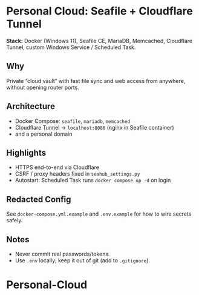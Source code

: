 # Personal Cloud: Seafile + Cloudflare Tunnel

**Stack:** Docker (Windows 11), Seafile CE, MariaDB, Memcached, Cloudflare Tunnel, custom Windows Service / Scheduled Task.

## Why
Private “cloud vault” with fast file sync and web access from anywhere, without opening router ports.

## Architecture
- Docker Compose: `seafile`, `mariadb`, `memcached`
- Cloudflare Tunnel → `localhost:8080` (nginx in Seafile container)
- and a personal domain

## Highlights
- HTTPS end-to-end via Cloudflare
- CSRF / proxy headers fixed in `seahub_settings.py`
- Autostart: Scheduled Task runs `docker compose up -d` on login

## Redacted Config
See `docker-compose.yml.example` and `.env.example` for how to wire secrets safely.

## Notes
- Never commit real passwords/tokens.
- Use `.env` locally; keep it out of git (add to `.gitignore`).
# Personal-Cloud
